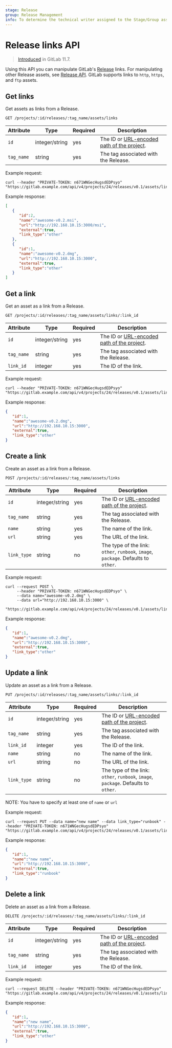 ```yaml
---
stage: Release
group: Release Management
info: To determine the technical writer assigned to the Stage/Group associated with this page, see https://about.gitlab.com/handbook/engineering/ux/technical-writing/#designated-technical-writers
---
```


# Release links API

> [Introduced](https://gitlab.com/gitlab-org/gitlab-foss/-/issues/41766) in GitLab 11.7.

Using this API you can manipulate GitLab's [Release](../../user/project/releases/index.md) links. For manipulating other Release assets, see [Release API](index.md).
GitLab supports links to `http`, `https`, and `ftp` assets.

## Get links

Get assets as links from a Release.

```plaintext
GET /projects/:id/releases/:tag_name/assets/links
```

| Attribute     | Type           | Required | Description                             |
| ------------- | -------------- | -------- | --------------------------------------- |
| `id`          | integer/string | yes      | The ID or [URL-encoded path of the project](../README.md#namespaced-path-encoding). |
| `tag_name`    | string         | yes      | The tag associated with the Release. |

Example request:

```shell
curl --header "PRIVATE-TOKEN: n671WNGecHugsdEDPsyo" "https://gitlab.example.com/api/v4/projects/24/releases/v0.1/assets/links"
```

Example response:

```json
[
   {
      "id":2,
      "name":"awesome-v0.2.msi",
      "url":"http://192.168.10.15:3000/msi",
      "external":true,
      "link_type":"other"
   },
   {
      "id":1,
      "name":"awesome-v0.2.dmg",
      "url":"http://192.168.10.15:3000",
      "external":true,
      "link_type":"other"
   }
]
```

## Get a link

Get an asset as a link from a Release.

```plaintext
GET /projects/:id/releases/:tag_name/assets/links/:link_id
```

| Attribute     | Type           | Required | Description                             |
| ------------- | -------------- | -------- | --------------------------------------- |
| `id`          | integer/string | yes      | The ID or [URL-encoded path of the project](../README.md#namespaced-path-encoding). |
| `tag_name`    | string         | yes      | The tag associated with the Release. |
| `link_id`    | integer         | yes      | The ID of the link. |

Example request:

```shell
curl --header "PRIVATE-TOKEN: n671WNGecHugsdEDPsyo" "https://gitlab.example.com/api/v4/projects/24/releases/v0.1/assets/links/1"
```

Example response:

```json
{
   "id":1,
   "name":"awesome-v0.2.dmg",
   "url":"http://192.168.10.15:3000",
   "external":true,
   "link_type":"other"
}
```

## Create a link

Create an asset as a link from a Release.

```plaintext
POST /projects/:id/releases/:tag_name/assets/links
```

| Attribute     | Type           | Required | Description                             |
| ------------- | -------------- | -------- | --------------------------------------- |
| `id`          | integer/string | yes      | The ID or [URL-encoded path of the project](../README.md#namespaced-path-encoding). |
| `tag_name`    | string         | yes      | The tag associated with the Release. |
| `name`        | string         | yes      | The name of the link. |
| `url`         | string         | yes      | The URL of the link. |
| `link_type`        | string         | no       | The type of the link: `other`, `runbook`, `image`, `package`. Defaults to `other`. |

Example request:

```shell
curl --request POST \
     --header "PRIVATE-TOKEN: n671WNGecHugsdEDPsyo" \
     --data name="awesome-v0.2.dmg" \
     --data url="http://192.168.10.15:3000" \
     "https://gitlab.example.com/api/v4/projects/24/releases/v0.1/assets/links"
```

Example response:

```json
{
   "id":1,
   "name":"awesome-v0.2.dmg",
   "url":"http://192.168.10.15:3000",
   "external":true,
   "link_type":"other"
}
```

## Update a link

Update an asset as a link from a Release.

```plaintext
PUT /projects/:id/releases/:tag_name/assets/links/:link_id
```

| Attribute     | Type           | Required | Description                             |
| ------------- | -------------- | -------- | --------------------------------------- |
| `id`          | integer/string | yes      | The ID or [URL-encoded path of the project](../README.md#namespaced-path-encoding). |
| `tag_name`    | string         | yes      | The tag associated with the Release. |
| `link_id`     | integer         | yes      | The ID of the link. |
| `name`        | string         | no | The name of the link. |
| `url`         | string         | no | The URL of the link. |
| `link_type`        | string         | no       | The type of the link: `other`, `runbook`, `image`, `package`. Defaults to `other`. |

NOTE:
You have to specify at least one of `name` or `url`

Example request:

```shell
curl --request PUT --data name="new name" --data link_type="runbook" --header "PRIVATE-TOKEN: n671WNGecHugsdEDPsyo" "https://gitlab.example.com/api/v4/projects/24/releases/v0.1/assets/links/1"
```

Example response:

```json
{
   "id":1,
   "name":"new name",
   "url":"http://192.168.10.15:3000",
   "external":true,
   "link_type":"runbook"
}
```

## Delete a link

Delete an asset as a link from a Release.

```plaintext
DELETE /projects/:id/releases/:tag_name/assets/links/:link_id
```

| Attribute     | Type           | Required | Description                             |
| ------------- | -------------- | -------- | --------------------------------------- |
| `id`          | integer/string | yes      | The ID or [URL-encoded path of the project](../README.md#namespaced-path-encoding). |
| `tag_name`    | string         | yes      | The tag associated with the Release. |
| `link_id`    | integer         | yes      | The ID of the link. |

Example request:

```shell
curl --request DELETE --header "PRIVATE-TOKEN: n671WNGecHugsdEDPsyo" "https://gitlab.example.com/api/v4/projects/24/releases/v0.1/assets/links/1"
```

Example response:

```json
{
   "id":1,
   "name":"new name",
   "url":"http://192.168.10.15:3000",
   "external":true,
   "link_type":"other"
}
```
